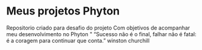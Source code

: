 # Meus projetos Phyton
Repositorio criado para desafio do projeto
Com objetivos de acompanhar meu desenvolvimento no Phyton
" “Sucesso não é o final, falhar não é fatal: é a coragem para continuar que conta.” winston churchill
